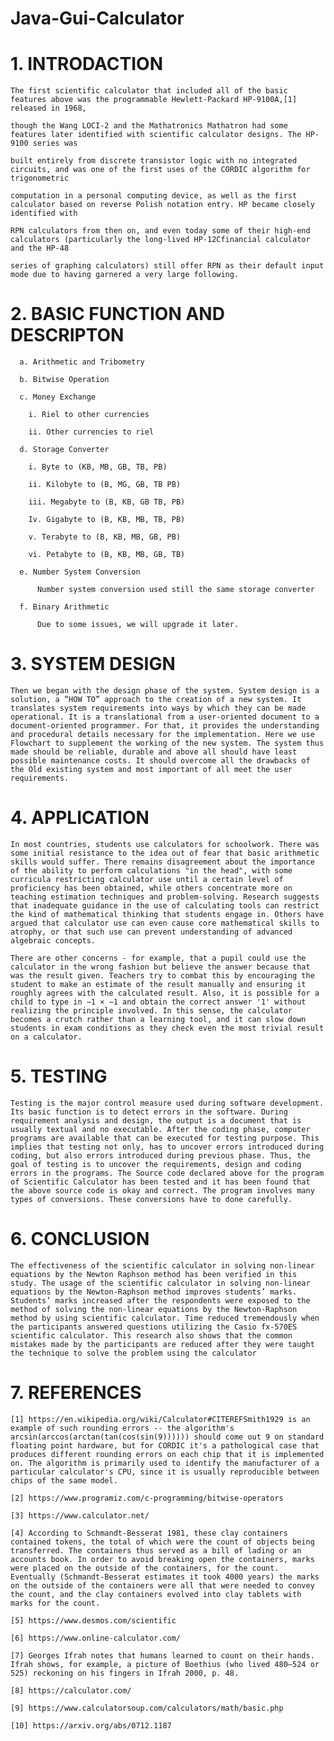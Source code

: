# Java-Gui-Calculator

# 1. INTRODACTION


    The first scientific calculator that included all of the basic features above was the programmable Hewlett-Packard HP-9100A,[1] released in 1968,
    
    though the Wang LOCI-2 and the Mathatronics Mathatron had some features later identified with scientific calculator designs. The HP-9100 series was 
    
    built entirely from discrete transistor logic with no integrated circuits, and was one of the first uses of the CORDIC algorithm for trigonometric 
    
    computation in a personal computing device, as well as the first calculator based on reverse Polish notation entry. HP became closely identified with
    
    RPN calculators from then on, and even today some of their high-end calculators (particularly the long-lived HP-12Cfinancial calculator and the HP-48 
    
    series of graphing calculators) still offer RPN as their default input mode due to having garnered a very large following.

# 2. BASIC FUNCTION AND DESCRIPTON

      a. Arithmetic and Tribometry

      b. Bitwise Operation

      c. Money Exchange

        i. Riel to other currencies

        ii. Other currencies to riel

      d. Storage Converter

        i. Byte to (KB, MB, GB, TB, PB)

        ii. Kilobyte to (B, MG, GB, TB PB)

        iii. Megabyte to (B, KB, GB TB, PB)

        Iv. Gigabyte to (B, KB, MB, TB, PB)

        v. Terabyte to (B, KB, MB, GB, PB)

        vi. Petabyte to (B, KB, MB, GB, TB)

      e. Number System Conversion

          Number system conversion used still the same storage converter

      f. Binary Arithmetic

          Due to some issues, we will upgrade it later.
      
# 3. SYSTEM DESIGN

    Then we began with the design phase of the system. System design is a solution, a “HOW TO” approach to the creation of a new system. It translates system requirements into ways by which they can be made operational. It is a translational from a user-oriented document to a document-oriented programmer. For that, it provides the understanding and procedural details necessary for the implementation. Here we use Flowchart to supplement the working of the new system. The system thus made should be reliable, durable and above all should have least possible maintenance costs. It should overcome all the drawbacks of the Old existing system and most important of all meet the user requirements.
    
# 4. APPLICATION
    
    In most countries, students use calculators for schoolwork. There was some initial resistance to the idea out of fear that basic arithmetic skills would suffer. There remains disagreement about the importance of the ability to perform calculations "in the head", with some curricula restricting calculator use until a certain level of proficiency has been obtained, while others concentrate more on teaching estimation techniques and problem-solving. Research suggests that inadequate guidance in the use of calculating tools can restrict the kind of mathematical thinking that students engage in. Others have argued that calculator use can even cause core mathematical skills to atrophy, or that such use can prevent understanding of advanced algebraic concepts.

    There are other concerns - for example, that a pupil could use the calculator in the wrong fashion but believe the answer because that was the result given. Teachers try to combat this by encouraging the student to make an estimate of the result manually and ensuring it roughly agrees with the calculated result. Also, it is possible for a child to type in −1 × −1 and obtain the correct answer '1' without realizing the principle involved. In this sense, the calculator becomes a crutch rather than a learning tool, and it can slow down students in exam conditions as they check even the most trivial result on a calculator.
    
# 5. TESTING

    Testing is the major control measure used during software development. Its basic function is to detect errors in the software. During requirement analysis and design, the output is a document that is usually textual and no executable. After the coding phase, computer programs are available that can be executed for testing purpose. This implies that testing not only, has to uncover errors introduced during coding, but also errors introduced during previous phase. Thus, the goal of testing is to uncover the requirements, design and coding errors in the programs. The Source code declared above for the program of Scientific Calculator has been tested and it has been found that the above source code is okay and correct. The program involves many types of conversions. These conversions have to done carefully.
    
# 6. CONCLUSION

    The effectiveness of the scientific calculator in solving non-linear equations by the Newton Raphson method has been verified in this study. The usage of the scientific calculator in solving non-linear equations by the Newton-Raphson method improves students’ marks. Students’ marks increased after the respondents were exposed to the method of solving the non-linear equations by the Newton-Raphson method by using scientific calculator. Time reduced tremendously when the participants answered questions utilizing the Casio fx-570ES scientific calculator. This research also shows that the common mistakes made by the participants are reduced after they were taught the technique to solve the problem using the calculator
    
# 7. REFERENCES

    [1] https://en.wikipedia.org/wiki/Calculator#CITEREFSmith1929 is an example of such rounding errors -- the algorithm's arcsin(arccos(arctan(tan(cos(sin(9)))))) should come out 9 on standard floating point hardware, but for CORDIC it's a pathological case that produces different rounding errors on each chip that it is implemented on. The algorithm is primarily used to identify the manufacturer of a particular calculator's CPU, since it is usually reproducible between chips of the same model.

    [2] https://www.programiz.com/c-programming/bitwise-operators

    [3] https://www.calculator.net/

    [4] According to Schmandt-Besserat 1981, these clay containers contained tokens, the total of which were the count of objects being transferred. The containers thus served as a bill of lading or an accounts book. In order to avoid breaking open the containers, marks were placed on the outside of the containers, for the count. Eventually (Schmandt-Besserat estimates it took 4000 years) the marks on the outside of the containers were all that were needed to convey the count, and the clay containers evolved into clay tablets with marks for the count.

    [5] https://www.desmos.com/scientific

    [6] https://www.online-calculator.com/

    [7] Georges Ifrah notes that humans learned to count on their hands. Ifrah shows, for example, a picture of Boethius (who lived 480–524 or 525) reckoning on his fingers in Ifrah 2000, p. 48.

    [8] https://calculator.com/

    [9] https://www.calculatorsoup.com/calculators/math/basic.php

    [10] https://arxiv.org/abs/0712.1187
    
